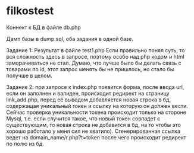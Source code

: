 # filkostest
Коннект к БД в файле db.php

Дамп базы в dump.sql, оба задания в одной базе.

Задание 1: Результат в файле test1.php
Если правильно понял суть, то вся сложность здесь в запросе, поэтому особо над php кодом и html заморачиваться не стал.
Думаю, что лучше было бы делать связь с товарами по id, этот запрос менять бы не пришлось, но стало бы получше в целом.

Задание 2:
при запросе к index.php появится форма, после ввода url, если он заполнен и валиден, происходит редирект на страницу
link_add.php, перед её выводом добавляется новая строка в бд, содержащая уникальный токен и ссылку на которую он должен вести.
Сейчас проверка уникальности токена происходит только на стороне Mysql, т.е. если случится такое, что новый токен совпадет
с существующим, то новая строка не добавится в бд, на то чтобы это хорошо работало у меня сил не хватило).
Сгенерированная ссылка ведет на domain_name/r.php?t=token после чего происходит редирект по полю из бд. 
